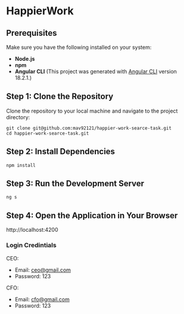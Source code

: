 # HappierWork


## Prerequisites

Make sure you have the following installed on your system:

- **Node.js**
- **npm**
- **Angular CLI**
(This project was generated with [Angular CLI](https://github.com/angular/angular-cli) version 18.2.1.)

## Step 1: Clone the Repository

Clone the repository to your local machine and navigate to the project directory:

```
git clone git@github.com:mav92121/happier-work-searce-task.git
cd happier-work-searce-task.git
```

## Step 2: Install Dependencies

```
npm install
```
## Step 3: Run the Development Server
```
ng s
```
## Step 4: Open the Application in Your Browser
http://localhost:4200

### Login Credintials 
CEO:
 - Email: ceo@gmail.com
 - Password: 123

CFO:
 - Email: cfo@gmail.com
 - Password: 123



